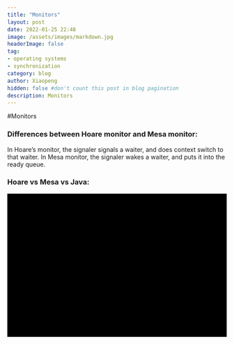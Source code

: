 ```yaml
---
title: "Monitors"
layout: post
date: 2022-01-25 22:48
image: /assets/images/markdown.jpg
headerImage: false
tag:
- operating systems
- synchronization
category: blog
author: Xiaopeng
hidden: false #don't count this post in blog pagination
description: Monitors
---
```



#Monitors

### Differences between Hoare monitor and Mesa monitor:
In Hoare’s monitor, the signaler signals a waiter, and does context switch to that waiter. In Mesa monitor, the signaler wakes a waiter, and puts it into the ready queue. 

### Hoare vs Mesa vs Java:

![img.png](../assets/images/img.png)